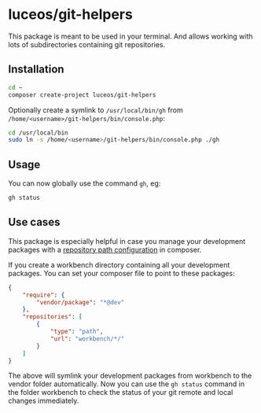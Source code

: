# luceos/git-helpers

This package is meant to be used in your terminal. And allows
working with lots of subdirectories containing git repositories.

## Installation

```bash
cd ~
composer create-project luceos/git-helpers
```

Optionally create a symlink to `/usr/local/bin/gh` from `/home/<username>/git-helpers/bin/console.php`:

```bash
cd /usr/local/bin
sudo ln -s /home/<username>/git-helpers/bin/console.php ./gh
```
## Usage

You can now globally use the command `gh`, eg:

```bash
gh status
```

## Use cases

This package is especially helpful in case you manage your development packages
with a [repository path configuration](https://getcomposer.org/doc/05-repositories.md#path) in composer.

If you create a workbench directory containing all your development packages. You can
set your composer file to point to these packages:

```json
{
    "require": {
        "vendor/package": "*@dev"
    },
    "repositories": [
        {
            "type": "path",
            "url": "workbench/*/"
        }
    ]
}
```
The above will symlink your development packages from workbench to the vendor folder
automatically. Now you can use the `gh status` command in the folder workbench to 
check the status of your git remote and local changes immediately.